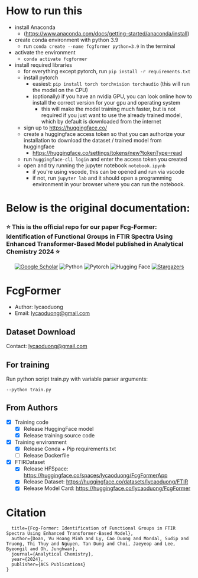 # How to run this
- install Anaconda
  - (https://www.anaconda.com/docs/getting-started/anaconda/install)
- create conda environment with python 3.9
  - run `conda create --name fcgformer python=3.9` in the terminal
- activate the environment
  - `conda activate fcgformer`
- install required libraries
  - for everything except pytorch, run `pip install -r requirements.txt`
  - install pytorch
    - easiest: `pip install torch torchvision torchaudio` (this will run the model on the CPU)
    - (optionally) if you have an nvidia GPU, you can look online how to install the correct version for your gpu and operating system
      - this will make the model training much faster, but is not required if you just want to use the already trained model, which by default is downloaded from the internet
  - sign up to https://huggingface.co/
  - create a huggingface access token so that you can authorize your installation to download the dataset / trained model from huggingface
    - https://huggingface.co/settings/tokens/new?tokenType=read
  - run `huggingface-cli login` and enter the access token you created
  - open and try running the jupyter notebook `notebook.ipynb`
    - if you're using vscode, this can be opened and run via vscode
    - if not, run `jupyter lab` and it should open a programming environment in your browser where you can run the notebook.



# Below is the original documentation:

### :star: This is the official repo for our paper **Fcg-Former: Identification of Functional Groups in FTIR Spectra Using Enhanced Transformer-Based Model** published in Analytical Chemistry 2024 :star:

<p align="center">
      <a href="https://pubs.acs.org/doi/10.1021/acs.analchem.4c01622"><img alt="Google Scholar" src="https://img.shields.io/badge/DOI-10.1021/acs.analchem.4c01622-green?color=FF8000&logoColor=white"></a>
      <img alt="Python" src="https://img.shields.io/badge/Python%20-%2314354C.svg?style=flat-square&logo=python&logoColor=white" />
      <img alt="Pytorch" src="https://img.shields.io/badge/PyTorch-EE4C2C?style=flat&logo=pytorch&logoColor=white" />
      <img alt="Hugging Face" src="https://img.shields.io/badge/🤗_Hugging_Face-_oItsMineZ&logoColor=white" />
      <a href="https://github.com/lycaoduong/FcgFormer/stargazers"><img alt="Stargazers" src="https://img.shields.io/github/stars/lycaoduong/FcgFormer?style=for-the-badge&logo=github&color=f4dbd6&logoColor=D9E0EE&labelColor=302D41"></a>

</p>

# FcgFormer
- Author: lycaoduong
- Email: lycaoduong@gmail.com

## Dataset Download
Contact: lycaoduong@gmail.com

## For training
Run python script train.py with variable parser arguments:
```
--python train.py
```

## From Authors
- [x] Training code
    - [x] Release HuggingFace model
    - [x] Release training source code
- [x] Training environment
    - [x] Release Conda + Pip requirements.txt
    - [ ] Release Dockerfile
- [x] FTIRDataset
  - [x] Release HFSpace: https://huggingface.co/spaces/lycaoduong/FcgFormerApp 
  - [x] Release Dataset: https://huggingface.co/datasets/lycaoduong/FTIR
  - [x] Release Model Card: https://huggingface.co/lycaoduong/FcgFormer

# **Citation**
```@article{doan2024fcg,
  title={Fcg-Former: Identification of Functional Groups in FTIR Spectra Using Enhanced Transformer-Based Model},
  author={Doan, Vu Hoang Minh and Ly, Cao Duong and Mondal, Sudip and Truong, Thi Thuy and Nguyen, Tan Dung and Choi, Jaeyeop and Lee, Byeongil and Oh, Junghwan},
  journal={Analytical Chemistry},
  year={2024},
  publisher={ACS Publications}
}
